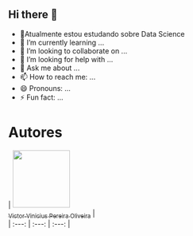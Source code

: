 ## Hi there 👋

<!--
**vktorvini/vktorvini** is a ✨ _special_ ✨ repository because its `README.md` (this file) appears on your GitHub profile.

Here are some ideas to get you started:
-->
- 🔭Atualmente estou estudando sobre Data Science
- 🌱 I’m currently learning ...
- 👯 I’m looking to collaborate on ...
- 🤔 I’m looking for help with ...
- 💬 Ask me about ...
- 📫 How to reach me: ...
- 😄 Pronouns: ...
- ⚡ Fun fact: ...



# Autores

| [<img loading="lazy" src="https://avatars.githubusercontent.com/u/132679374?v=4" width=115><br><sub>Victor Vinicius Pereira Oliveira</sub>](https://github.com/vktorvini) |  
| :---: | :---: | :---: |
